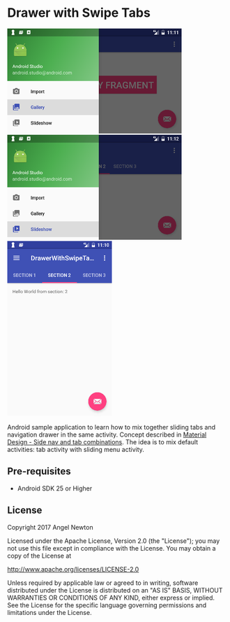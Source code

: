 Drawer with Swipe Tabs
======================

![Scheme](/readmeImages/Screenshot_1485882706.png)
![Scheme](/readmeImages/Screenshot_1485882724.png)
![Scheme](/readmeImages/Screenshot_1485882651.png)

Android sample application to learn how to mix together sliding tabs and navigation drawer in the same activity.
Concept described in [Material Design - Side nav and tab combinations](https://material.io/guidelines/patterns/navigation.html#navigation-combined-patterns).
The idea is to mix default activities: tab activity with sliding menu activity.


Pre-requisites
--------------
- Android SDK 25 or Higher



## License

Copyright 2017 Angel Newton

Licensed under the Apache License, Version 2.0 (the "License"); you may not use this file except in compliance with the License. You may obtain a copy of the License at

http://www.apache.org/licenses/LICENSE-2.0

Unless required by applicable law or agreed to in writing, software distributed under the License is distributed on an "AS IS" BASIS, WITHOUT WARRANTIES OR CONDITIONS OF ANY KIND, either express or implied. See the License for the specific language governing permissions and limitations under the License.

